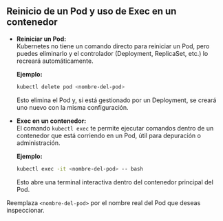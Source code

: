 
## Reinicio de un Pod y uso de Exec en un contenedor

- **Reiniciar un Pod:**  
  Kubernetes no tiene un comando directo para reiniciar un Pod, pero puedes eliminarlo y el controlador (Deployment, ReplicaSet, etc.) lo recreará automáticamente.

  **Ejemplo:**
  ```sh
  kubectl delete pod <nombre-del-pod>
  ```
  Esto elimina el Pod y, si está gestionado por un Deployment, se creará uno nuevo con la misma configuración.

- **Exec en un contenedor:**  
  El comando `kubectl exec` te permite ejecutar comandos dentro de un contenedor que está corriendo en un Pod, útil para depuración o administración.

  **Ejemplo:**
  ```sh
  kubectl exec -it <nombre-del-pod> -- bash
  ```
  Esto abre una terminal interactiva dentro del contenedor principal del Pod.

Reemplaza `<nombre-del-pod>` por el nombre real del Pod que deseas inspeccionar.